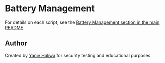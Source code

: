 # Battery Management

For details on each script, see the [Battery Management section in the main README](https://github.com/YanivHaliwa/linux-admin-toolkit/tree/master?tab=readme-ov-file#battery-management).

## Author

Created by [Yaniv Haliwa](https://github.com/YanivHaliwa) for security testing and educational purposes.
